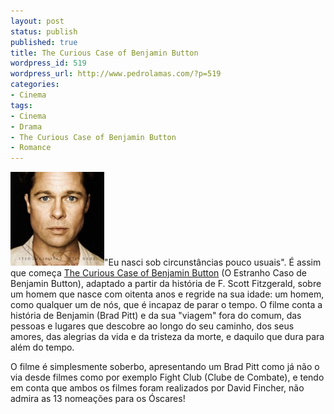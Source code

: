 ```yaml
---
layout: post
status: publish
published: true
title: The Curious Case of Benjamin Button
wordpress_id: 519
wordpress_url: http://www.pedrolamas.com/?p=519
categories:
- Cinema
tags:
- Cinema
- Drama
- The Curious Case of Benjamin Button
- Romance
---
```

[![The Curious Case of Benjamin Button](/wp-content/uploads/2009/01/the-curious-case-of-benjamin-button-150x150.jpg "The Curious Case of Benjamin Button")](/wp-content/uploads/2009/01/the-curious-case-of-benjamin-button.jpg)"Eu nasci sob circunstâncias pouco usuais". É assim que começa [The Curious Case of Benjamin Button](http://www.imdb.com/title/tt0421715/) (O Estranho Caso de Benjamin Button), adaptado a partir da história de F. Scott Fitzgerald, sobre um homem que nasce com oitenta anos e regride na sua idade: um homem, como qualquer um de nós, que é incapaz de parar o tempo. O filme conta a história de Benjamin (Brad Pitt) e da sua "viagem" fora do comum, das pessoas e lugares que descobre ao longo do seu caminho, dos seus amores, das alegrias da vida e da tristeza da morte, e daquilo que dura para além do tempo.

O filme é simplesmente soberbo, apresentando um Brad Pitt como já não o via desde filmes como por exemplo Fight Club (Clube de Combate), e tendo em conta que ambos os filmes foram realizados por David Fincher, não admira as 13 nomeações para os Óscares!
